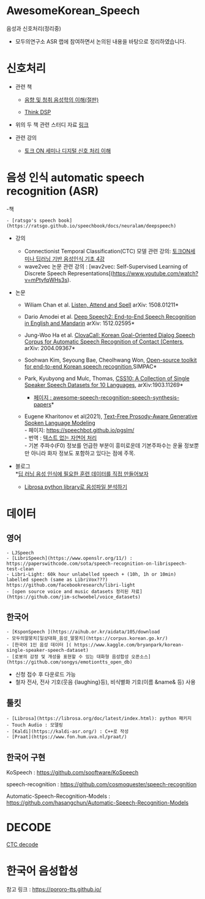 # AwesomeKorean_Speech

음성과 신호처리(정리중)     
-  모두의연구소 ASR 랩에 참여하면서 논의된 내용을 바탕으로 정리하였습니다.   


# 신호처리

- 관련 책 
	* [음향 및 청취 음성학의 이해(절판)](http://used.kyobobook.co.kr/product/viewBookDetail.ink?cmdtBrcd=7281961375243&orderClick=LIP&Kc=SEBLBkusedsearch)

	* [Think DSP](https://github.com/AllenDowney/ThinkDSP)

- 위의 두 책 관련 스터디 자료 [링크](https://drive.google.com/drive/folders/10rIXVgjbe6Y4OvVBp4jNSVYsxPwo61P1?usp=sharing)

- 관련 강의 
	* [토크 ON 세미나 디지털 신호 처리 이해](https://www.youtube.com/watch?v=RxbkEjV7c0o&list=PL9mhQYIlKEhem5_wrQqDtNqNcaDyFrYGN)
	  


# 음성 인식 automatic speech recognition (ASR)
-책       

	- [ratsgo's speech book](https://ratsgo.github.io/speechbook/docs/neuralam/deepspeech)

- 강의

	- Connectionist Temporal Classification(CTC) 모델 관련 강의: [토크ON세미나 딥러닝 기반 음성인식 기초 4강](https://www.youtube.com/watch?v=xQ0kkGb5gLk)     
	- wave2vec 논문 관련 강의 : [wav2vec: Self-Supervised Learning of Discrete Speech Representations[(https://www.youtube.com/watch?v=mPtyfqWHs3s).  


- 논문      

	* Wiliam Chan et al. [Listen, Attend and Spell](https://arxiv.org/abs/1508.01211) arXiv: 1508.01211*      

	* Dario Amodei et al. [Deep Speech2: End-to-End Speech Recognition in English and Mandarin](https://arxiv.org/abs/1512.02595) arXiv: 1512.02595*

	* Jung-Woo Ha et al. [ClovaCall: Korean Goal-Oriented Dialog Speech Corpus for Automatic Speech Recognition of Contact (Centers](https://github.com/clovaai/ClovaCall), arXiv: 2004.09367*   

	* Soohwan Kim, Seyoung Bae, Cheolhwang Won, [Open-source toolkit for end-to-end Korean speech recognition](https://www.sciencedirect.com/science/article/pii/S2665963821000026),SIMPAC*

	* Park, Kyubyong and Mulc, Thomas, [CSS10: A Collection of Single Speaker Speech Datasets for 10 Languages](https://github.com/Kyubyong/css10), arXiv:1903.11269*

	   - [페이지 : awesome-speech-recognition-speech-synthesis-papers](https://github.com/zzw922cn/awesome-speech-recognition-speech-synthesis-papers)*

	* Eugene Kharitonov et al(2021), [Text-Free Prosody-Aware Generative Spoken Language Modeling](https://arxiv.org/abs/2109.03264)                   
           - 페이지: https://speechbot.github.io/pgslm/                
           - 번역 : [텍스트 없는 자연어 처리](http://www.aitimes.kr/news/articleView.html?idxno=22445&fbclid=IwAR176Lmgx2MM-PDnGqF5KWUr9LLw9OI-m_RlkiFZWqo2wLSeo4yVzHvjB-M)    
           -  기본 주파수(F0) 정보를 언급한 부분이 흥미로운데 기본주파수는  운율 정보뿐만 아니라 화자 정보도 포함하고 있다는 점에 주목.      

	
               
- 블로그      
	*[딥 러닝 음성 인식에 필요한 훈련 데이터를 직접 만들어보자](https://engineering.linecorp.com/ko/blog/voice-waveform-arbitrary-signal-to-noise-ratio-python/)
	* [Librosa python library로 음성파일 분석하기](https://banana-media-lab.tistory.com/entry/Librosa-python-library%EB%A1%9C-%EC%9D%8C%EC%84%B1%ED%8C%8C%EC%9D%BC-%EB%B6%84%EC%84%9D%ED%95%98%EA%B8%B0)




# 데이터    
## 영어    

	- LJSpeech
	- [LibriSpeech](https://www.openslr.org/11/) : https://paperswithcode.com/sota/speech-recognition-on-librispeech-test-clean
	- Libri-Light: 60k hour unlabelled speech + (10h, 1h or 10min) labelled speech (same as LibriVox???) https://github.com/facebookresearch/libri-light
	- [open source voice and music datasets 정리된 자료](https://github.com/jim-schwoebel/voice_datasets)
	


## 한국어    

	- [KsponSpeech ](https://aihub.or.kr/aidata/105/download
	- 모두의말뭉치[일상대화_음성_말뭉치](https://corpus.korean.go.kr/)
	- [한국어 1인 음성 데이터 ]( https://www.kaggle.com/bryanpark/korean-single-speaker-speech-dataset)
	- [로봇의 감정 및 개성을 표현할 수 있는 대화형 음성합성 오픈소스](https://github.com/songys/emotiontts_open_db)

- 신청 접수 후 다운로드 가능
- 철자 전사, 전사 기호(웃음 {laughing}등), 비식별화 기호(이름 &name& 등) 사용

## 툴킷  

	- [Librosa](https://librosa.org/doc/latest/index.html): python 패키지
	- Touch Audio : 모델링
	- [Kaldi](https://kaldi-asr.org/) : C++로 작성
	- [Praat](https://www.fon.hum.uva.nl/praat/)  




## 한국어 구현 
KoSpeech : https://github.com/sooftware/KoSpeech                    

speech-recognition : https://github.com/cosmoquester/speech-recognition     

Automatic-Speech-Recognition-Models : https://github.com/hasangchun/Automatic-Speech-Recognition-Models    

# DECODE
[CTC decode](https://github.com/parlance/ctcdecode)

# 한국어 음성합성  
참고 링크 : https://pororo-tts.github.io/        








